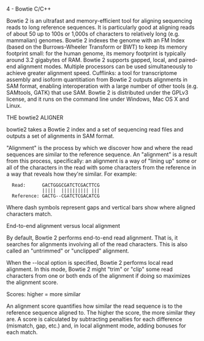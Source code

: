 4 - Bowtie
C/C++

Bowtie 2 is an ultrafast and memory-efficient tool for aligning
sequencing reads to long reference sequences. It is particularly good at
aligning reads of about 50 up to 100s or 1,000s of characters to
relatively long (e.g. mammalian) genomes. Bowtie 2 indexes the genome
with an FM Index (based on the Burrows-Wheeler Transform or BWT) to keep
its memory footprint small: for the human genome, its memory footprint
is typically around 3.2 gigabytes of RAM. Bowtie 2 supports gapped,
local, and paired-end alignment modes. Multiple processors can be used
simultaneously to achieve greater alignment speed. Cufflinks: a tool for
transcriptome assembly and isoform quantitiation from Bowtie 2 outputs
alignments in SAM format, enabling interoperation with a large number of
other tools (e.g. SAMtools, GATK) that use SAM. Bowtie 2 is distributed
under the GPLv3 license, and it runs on the command line under Windows,
Mac OS X and Linux.

THE bowtie2 ALIGNER

bowtie2 takes a Bowtie 2 index and a set of sequencing read files and
outputs a set of alignments in SAM format.

"Alignment" is the process by which we discover how and where the read
sequences are similar to the reference sequence. An "alignment" is a
result from this process, specifically: an alignment is a way of "lining
up" some or all of the characters in the read with some characters from
the reference in a way that reveals how they're similar. For example:

      Read:      GACTGGGCGATCTCGACTTCG
                 |||||  |||||||||| |||
      Reference: GACTG--CGATCTCGACATCG

Where dash symbols represent gaps and vertical bars show where aligned
characters match.

End-to-end alignment versus local alignment

By default, Bowtie 2 performs end-to-end read alignment. That is, it
searches for alignments involving all of the read characters. This is
also called an "untrimmed" or "unclipped" alignment.

When the --local option is specified, Bowtie 2 performs local read
alignment. In this mode, Bowtie 2 might "trim" or "clip" some read
characters from one or both ends of the alignment if doing so maximizes
the alignment score.

Scores: higher = more similar

An alignment score quantifies how similar the read sequence is to the
reference sequence aligned to. The higher the score, the more similar
they are. A score is calculated by subtracting penalties for each
difference (mismatch, gap, etc.) and, in local alignment mode, adding
bonuses for each match.